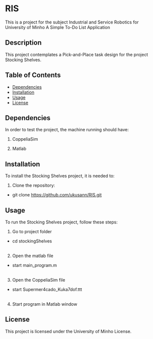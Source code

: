 # RIS

This is a project for the subject Industrial and Service Robotics for University of Minho
 A Simple To-Do List Application

## Description

This project contemplates a Pick-and-Place task design for the project Stocking Shelves.

## Table of Contents

- [Dependencies](#dependencies)
- [Installation](#installation)
- [Usage](#usage)
- [License](#license)

## Dependencies

In order to test the project, the machine running should have:

1. CoppeliaSim

2. Matlab

## Installation

To install the Stocking Shelves project, it is needed to:

1. Clone the repository:
- git clone https://github.com/ukusann/RIS.git

## Usage

To run the Stocking Shelves project, follow these steps:

1. Go to project folder
- cd stockingShelves <br><br>

2. Open the matlab file
- start main_program.m <br><br>

3. Open the CoppeliaSim file
- start Supermer4cado_Kuka7dof.ttt <br><br>

4. Start program in Matlab window

## License

This project is licensed under the University of Minho License.